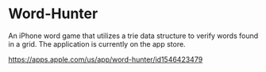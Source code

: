 # Word-Hunter

An iPhone word game that utilizes a trie data structure to verify words found in a grid. The application is currently on the app store.

https://apps.apple.com/us/app/word-hunter/id1546423479
